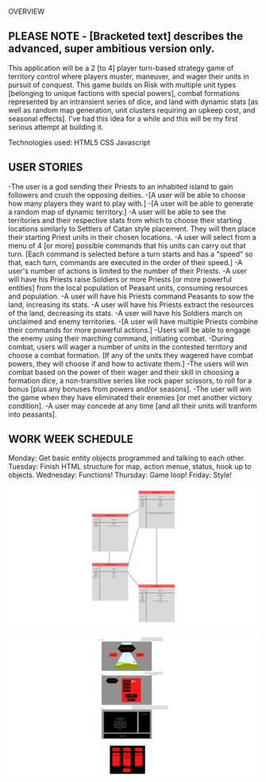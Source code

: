 OVERVIEW

PLEASE NOTE - [Bracketed text] describes the advanced, super ambitious version only.
--
This application will be a 2 [to 4] player turn-based strategy game of territory control where players muster, maneuver, and wager their units in pursuit of conquest. This game builds on Risk with multiple unit types [belonging to unique factions with special powers], combat formations represented by an intransient series of dice, and land with dynamic stats [as well as random map generation, unit clusters requiring an upkeep cost, and seasonal effects]. I've had this idea for a while and this will be my first serious attempt at building it.

Technologies used:
HTML5
CSS
Javascript


USER STORIES
--

-The user is a god sending their Priests to an inhabited island to gain followers and crush the opposing deities.
-[A user will be able to choose how many players they want to play with.]
-[A user will be able to generate a random map of dynamic territory.]
-A user will be able to see the territories and their respective stats from which to choose their starting locations similarly to Settlers of Catan style placement. They will then place their starting Priest units in their chosen locations.
-A user will select from a menu of 4 [or more] possible commands that his units can carry out that turn. [Each command is selected before a turn starts and has a "speed" so that, each turn, commands are executed in the order of their speed.]
-A user's number of actions is limited to the number of their Priests.
-A user will have his Priests raise Soldiers or more Priests [or more powerful entities] from the local population of Peasant units, consuming resources and population.
-A user will have his Priests command Peasants to sow the land, increasing its stats.
-A user will have his Priests extract the resources of the land, decreasing its stats.
-A user will have his Soldiers march on unclaimed and enemy territories.
-[A user will have multiple Priests combine their commands for more powerful actions.]
-Users will be able to engage the enemy using their marching command, initiating combat.
-During combat, users will wager a number of units in the contested territory and choose a combat formation. [If any of the units they wagered have combat powers, they will choose if and how to activate them.]
-The users will win combat based on the power of their wager and their skill in choosing a formation dice, a non-transitive series like rock paper scissors, to roll for a bonus [plus any bonuses from powers and/or seasons].
-The user will win the game when they have eliminated their enemies [or met another victory condition].
-A user may concede at any time [and all their units will tranform into peasants].


WORK WEEK SCHEDULE
--

Monday: Get basic entity objects programmed and talking to each other.
Tuesday: Finish HTML structure for map, action menue, status, hook up to objects.
Wednesday: Functions!
Thursday: Game loop!
Friday: Style!

![Entity Relationship Diagram](./Entity-Relationship-Diagram-v1.png)

![Wireframes](./Wireframe-Mockup-v1.png)